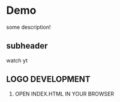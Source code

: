 # Demo
some description!
## subheader
watch yt
## LOGO DEVELOPMENT 

1. OPEN INDEX.HTML IN YOUR BROWSER